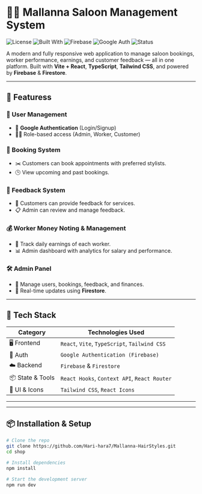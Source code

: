 # 💇‍♂️ Mallanna Saloon Management System

![License](https://img.shields.io/badge/license-MIT-blue.svg)
![Built With](https://img.shields.io/badge/Built%20with-React%20%2B%20Vite%20%2B%20TypeScript-blue)
![Firebase](https://img.shields.io/badge/Firebase-Firestore-orange)
![Google Auth](https://img.shields.io/badge/Auth-Google%20Authentication-red)
![Status](https://img.shields.io/badge/status-Active-brightgreen)

A modern and fully responsive web application to manage saloon bookings, worker performance, earnings, and customer feedback — all in one platform. Built with **Vite + React**, **TypeScript**, **Tailwind CSS**, and powered by **Firebase** & **Firestore**.

---

## 🚀 Featuress

### 👤 User Management
- 🔐 **Google Authentication** (Login/Signup)
- 👨‍💼 Role-based access (Admin, Worker, Customer)

### 📅 Booking System
- ✂️ Customers can book appointments with preferred stylists.
- 🕒 View upcoming and past bookings.

### 💬 Feedback System
- 💭 Customers can provide feedback for services.
- 📋 Admin can review and manage feedback.

### 💰 Worker Money Noting & Management
- 💸 Track daily earnings of each worker.
- 📊 Admin dashboard with analytics for salary and performance.

### 🛠 Admin Panel
- 👥 Manage users, bookings, feedback, and finances.
- 🔎 Real-time updates using **Firestore**.

---

## 🧰 Tech Stack

| Category         | Technologies Used                                     |
|------------------|--------------------------------------------------------|
| 🖥 Frontend       | `React`, `Vite`, `TypeScript`, `Tailwind CSS`         |
| 🔐 Auth           | `Google Authentication (Firebase)`                   |
| ☁️ Backend        | `Firebase` & `Firestore`                              |
| 📦 State & Tools  | `React Hooks`, `Context API`, `React Router`         |
| 🎨 UI & Icons     | `Tailwind CSS`, `React Icons`                         |

---


---

## 📦 Installation & Setup

```bash
# Clone the repo
git clone https://github.com/Hari-hara7/Mallanna-HairStyles.git
cd shop

# Install dependencies
npm install

# Start the development server
npm run dev
